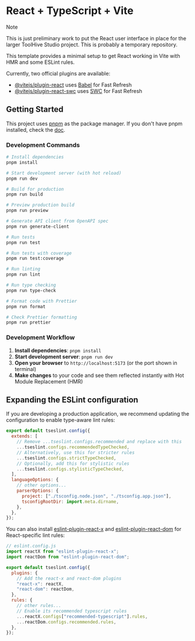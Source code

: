 # React + TypeScript + Vite

> [!NOTE]  
> This is just preliminary work to put the React user interface in place for the
> larger ToolHive Studio project. This is probably a temporary repository.

This template provides a minimal setup to get React working in Vite with HMR and some ESLint rules.

Currently, two official plugins are available:

- [@vitejs/plugin-react](https://github.com/vitejs/vite-plugin-react/blob/main/packages/plugin-react) uses [Babel](https://babeljs.io/) for Fast Refresh
- [@vitejs/plugin-react-swc](https://github.com/vitejs/vite-plugin-react/blob/main/packages/plugin-react-swc) uses [SWC](https://swc.rs/) for Fast Refresh

## Getting Started

This project uses [pnpm](https://pnpm.io/) as the package manager. If you don't have pnpm installed, check the [doc](https://pnpm.io/installation).

### Development Commands

```bash
# Install dependencies
pnpm install

# Start development server (with hot reload)
pnpm run dev

# Build for production
pnpm run build

# Preview production build
pnpm run preview

# Generate API client from OpenAPI spec
pnpm run generate-client

# Run tests
pnpm run test

# Run tests with coverage
pnpm run test:coverage

# Run linting
pnpm run lint

# Run type checking
pnpm run type-check

# Format code with Prettier
pnpm run format

# Check Prettier formatting
pnpm run prettier
```

### Development Workflow

1. **Install dependencies**: `pnpm install`
2. **Start development server**: `pnpm run dev`
3. **Open your browser** to `http://localhost:5173` (or the port shown in terminal)
4. **Make changes** to your code and see them reflected instantly with Hot Module Replacement (HMR)

## Expanding the ESLint configuration

If you are developing a production application, we recommend updating the configuration to enable type-aware lint rules:

```js
export default tseslint.config({
  extends: [
    // Remove ...tseslint.configs.recommended and replace with this
    ...tseslint.configs.recommendedTypeChecked,
    // Alternatively, use this for stricter rules
    ...tseslint.configs.strictTypeChecked,
    // Optionally, add this for stylistic rules
    ...tseslint.configs.stylisticTypeChecked,
  ],
  languageOptions: {
    // other options...
    parserOptions: {
      project: ["./tsconfig.node.json", "./tsconfig.app.json"],
      tsconfigRootDir: import.meta.dirname,
    },
  },
});
```

You can also install [eslint-plugin-react-x](https://github.com/Rel1cx/eslint-react/tree/main/packages/plugins/eslint-plugin-react-x) and [eslint-plugin-react-dom](https://github.com/Rel1cx/eslint-react/tree/main/packages/plugins/eslint-plugin-react-dom) for React-specific lint rules:

```js
// eslint.config.js
import reactX from "eslint-plugin-react-x";
import reactDom from "eslint-plugin-react-dom";

export default tseslint.config({
  plugins: {
    // Add the react-x and react-dom plugins
    "react-x": reactX,
    "react-dom": reactDom,
  },
  rules: {
    // other rules...
    // Enable its recommended typescript rules
    ...reactX.configs["recommended-typescript"].rules,
    ...reactDom.configs.recommended.rules,
  },
});
```
